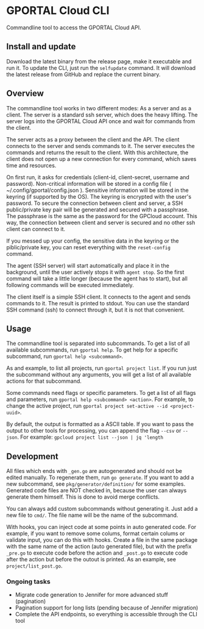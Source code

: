 # GPORTAL Cloud CLI

Commandline tool to access the GPORTAL Cloud API.


## Install and update

Download the latest binary from the release page, make it executable and run it.
To update the CLI, just run the ```selfupdate``` command. It will download the
latest release from GitHub and replace the current binary.

## Overview

The commandline tool works in two different modes: As a server and as a client.
The server is a standard ssh server, which does the heavy lifting. The server
logs into the GPORTAL Cloud API once and wait for commands from the client.

The server acts as a proxy between the client and the API. The client connects
to the server and sends commands to it. The server executes the commands and
returns the result to the client. With this architecture, the client does not
open up a new connection for every command, which saves time and resources.

On first run, it asks for credentials (client-id, client-secret, username and
password). Non-critical information will be stored in a config file
( ~/.config/gportal/config.json ). Sensitive information will be stored in the
keyring (if supported by the OS). The keyring is encrypted with the user's
password. To secure the connection between client and server, a SSH public/private
key pair will be generated and secured with a passphrase. The passphrase is
the same as the password for the GPCloud account. This way, the connection
between client and server is secured and no other ssh client can connect to it.

If you messed up your config, the sensitive data in the keyring or the piblic/private
key, you can reset everything with the ```reset-config``` command.

The agent (SSH server) will start automatically and place it in the background,
until the user actively stops it with ```agent stop```. So the first command will
take a little longer (because the agent has to start), but all following commands
will be executed immediately.

The client itself is a simple SSH client. It connects to the agent and sends
commands to it. The result is printed to stdout. You can use the standard
SSH command (ssh) to connect through it, but it is not that convenient.

## Usage

The commandline tool is separated into subcommands. To get a list of all
available subcommands, run ```gportal help```. To get help for a specific
subcommand, run ```gportal help <subcommand>```.

As and example, to list all projects, run ```gportal project list```. If you run
just the subcommand without any arguments, you will get a list of all available
actions for that subcommand.

Some commands need flags or specific parameters. To get a list of all flags and
parameters, run ```gportal help <subcommand> <action>```. For example, to change
the active project, run ```gportal project set-active --id <project-uuid>```.

By default, the output is formatted as a ASCII table. If you want to pass the
output to other tools for processing, you can append the flag ```--csv``` or
```--json```. For example: ```gpcloud project list --json | jq 'length```

## Development

All files which ends with ```_gen.go``` are autogenerated and should not be
edited manually. To regenerate them, run ```go generate```. If you want to
add a new subcommand, see ```pkg/generator/definition/``` for some examples.
Generated code files are NOT checked in, because the user can always generate
them himself. This is done to avoid merge conflicts.

You can always add custom subcommands without generating it. Just add a new
file to ```cmd/```. The file name will be the name of the subcommand.

With hooks, you can inject code at some points in auto generated code. For
example, if you want to remove some colums, format certain colums or validate
input, you can do this with hooks. Create a file in the same package with the
same name of the action (auto generated file), but with the prefix ```_pre.go```
to execute code before the action and ```_post.go``` to execute code after the
action but before the outout is printed. As an example, see ```project/list_post.go```.


### Ongoing tasks

* Migrate code generation to Jennifer for more advanced stuff (pagination)
* Pagination support for long lists (pending because of Jennifer migration)
* Complete the API endpoints, so everything is accessible through the CLI tool
